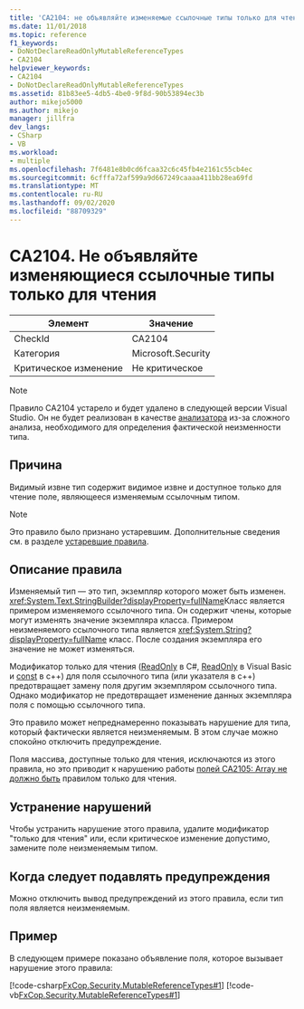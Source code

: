 ```yaml
---
title: 'CA2104: не объявляйте изменяемые ссылочные типы только для чтения'
ms.date: 11/01/2018
ms.topic: reference
f1_keywords:
- DoNotDeclareReadOnlyMutableReferenceTypes
- CA2104
helpviewer_keywords:
- CA2104
- DoNotDeclareReadOnlyMutableReferenceTypes
ms.assetid: 81b83ee5-4db5-4be0-9f8d-90b53894ec3b
author: mikejo5000
ms.author: mikejo
manager: jillfra
dev_langs:
- CSharp
- VB
ms.workload:
- multiple
ms.openlocfilehash: 7f6481e8b0cd6fcaa32c6c45fb4e2161c55cb4ec
ms.sourcegitcommit: 6cfffa72af599a9d667249caaaa411bb28ea69fd
ms.translationtype: MT
ms.contentlocale: ru-RU
ms.lasthandoff: 09/02/2020
ms.locfileid: "88709329"
---
```

# <a name="ca2104-do-not-declare-read-only-mutable-reference-types"></a>CA2104. Не объявляйте изменяющиеся ссылочные типы только для чтения

|Элемент|Значение|
|-|-|
|CheckId|CA2104|
|Категория|Microsoft.Security|
|Критическое изменение|Не критическое|

> [!NOTE]
> Правило CA2104 устарело и будет удалено в следующей версии Visual Studio. Он не будет реализован в качестве [анализатора](roslyn-analyzers-overview.md) из-за сложного анализа, необходимого для определения фактической неизменности типа.

## <a name="cause"></a>Причина
Видимый извне тип содержит видимое извне и доступное только для чтение поле, являющееся изменяемым ссылочным типом.

> [!NOTE]
> Это правило было признано устаревшим. Дополнительные сведения см. в разделе [устаревшие правила](fxcop-rule-port-status.md#deprecated-rules).

## <a name="rule-description"></a>Описание правила

Изменяемый тип — это тип, экземпляр которого может быть изменен. <xref:System.Text.StringBuilder?displayProperty=fullName>Класс является примером изменяемого ссылочного типа. Он содержит члены, которые могут изменять значение экземпляра класса. Примером неизменяемого ссылочного типа является <xref:System.String?displayProperty=fullName> класс. После создания экземпляра его значение не может изменяться.

Модификатор только для чтения ([ReadOnly](/dotnet/csharp/language-reference/keywords/readonly) в C#, [ReadOnly](/dotnet/visual-basic/language-reference/modifiers/readonly) в Visual Basic и [const](/cpp/cpp/const-cpp) в c++) для поля ссылочного типа (или указателя в c++) предотвращает замену поля другим экземпляром ссылочного типа. Однако модификатор не предотвращает изменение данных экземпляра поля с помощью ссылочного типа.

Это правило может непреднамеренно показывать нарушение для типа, который фактически является неизменяемым. В этом случае можно спокойно отключить предупреждение.

Поля массива, доступные только для чтения, исключаются из этого правила, но это приводит к нарушению работы [полей CA2105: Array не должно быть](../code-quality/ca2105.md) правилом только для чтения.

## <a name="how-to-fix-violations"></a>Устранение нарушений

Чтобы устранить нарушение этого правила, удалите модификатор "только для чтения" или, если критическое изменение допустимо, замените поле неизменяемым типом.

## <a name="when-to-suppress-warnings"></a>Когда следует подавлять предупреждения

Можно отключить вывод предупреждений из этого правила, если тип поля является неизменяемым.

## <a name="example"></a>Пример

В следующем примере показано объявление поля, которое вызывает нарушение этого правила:

[!code-csharp[FxCop.Security.MutableReferenceTypes#1](../code-quality/codesnippet/CSharp/ca2104-do-not-declare-read-only-mutable-reference-types_1.cs)]
[!code-vb[FxCop.Security.MutableReferenceTypes#1](../code-quality/codesnippet/VisualBasic/ca2104-do-not-declare-read-only-mutable-reference-types_1.vb)]
